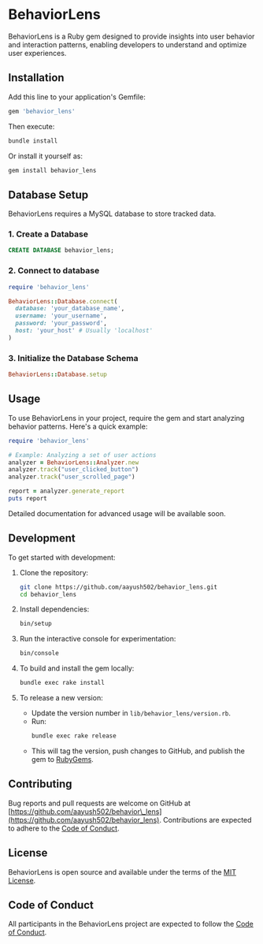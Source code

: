 # BehaviorLens

BehaviorLens is a Ruby gem designed to provide insights into user behavior and interaction patterns, enabling developers to understand and optimize user experiences.

## Installation

Add this line to your application's Gemfile:

```ruby
gem 'behavior_lens'
```

Then execute:

```bash
bundle install
```

Or install it yourself as:

```bash
gem install behavior_lens
```

## Database Setup

BehaviorLens requires a MySQL database to store tracked data.

### 1. Create a Database
```sql
CREATE DATABASE behavior_lens;
```

### 2. Connect to database
```ruby
require 'behavior_lens'

BehaviorLens::Database.connect(
  database: 'your_database_name',
  username: 'your_username',
  password: 'your_password',
  host: 'your_host' # Usually 'localhost'
)
```
### 3. Initialize the Database Schema
```ruby
BehaviorLens::Database.setup
```

## Usage

To use BehaviorLens in your project, require the gem and start analyzing behavior patterns. Here's a quick example:

```ruby
require 'behavior_lens'

# Example: Analyzing a set of user actions
analyzer = BehaviorLens::Analyzer.new
analyzer.track("user_clicked_button")
analyzer.track("user_scrolled_page")

report = analyzer.generate_report
puts report
```

Detailed documentation for advanced usage will be available soon.

## Development

To get started with development:

1. Clone the repository:

   ```bash
   git clone https://github.com/aayush502/behavior_lens.git
   cd behavior_lens
   ```

2. Install dependencies:

   ```bash
   bin/setup
   ```

3. Run the interactive console for experimentation:

   ```bash
   bin/console
   ```

4. To build and install the gem locally:

   ```bash
   bundle exec rake install
   ```

5. To release a new version:

   - Update the version number in `lib/behavior_lens/version.rb`.
   - Run:
     ```bash
     bundle exec rake release
     ```
   - This will tag the version, push changes to GitHub, and publish the gem to [RubyGems](https://rubygems.org).

## Contributing

Bug reports and pull requests are welcome on GitHub at [https://github.com/aayush502/behavior\_lens](https://github.com/aayush502/behavior_lens). Contributions are expected to adhere to the [Code of Conduct](https://github.com/aayush502/behavior_lens/blob/main/CODE_OF_CONDUCT.md).

## License

BehaviorLens is open source and available under the terms of the [MIT License](https://opensource.org/licenses/MIT).

## Code of Conduct

All participants in the BehaviorLens project are expected to follow the [Code of Conduct](https://github.com/aayush502/behavior_lens/blob/main/CODE_OF_CONDUCT.md).
